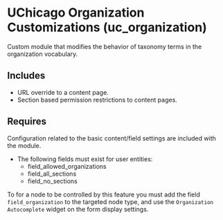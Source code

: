 # UChicago Organization Customizations (uc_organization)

Custom module that modifies the behavior of taxonomy terms in the organization
vocabulary.

## Includes
* URL override to a content page.
* Section based permission restrictions to content pages.

## Requires
Configuration related to the basic content/field settings are included
with the module.
* The following fields must exist for user entities:
    * field_allowed_organizations
    * field_all_sections
    * field_no_sections

To for a node to be controlled by this feature you must add the field
`field_organization` to the targeted node type, and use the
`Organization Autocomplete` widget on the form display settings.
